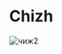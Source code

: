 # Chizh
![чиж2](https://github.com/Pizhk/Chizh/assets/150262218/a8a63979-c246-4547-a262-71b34921f898)
